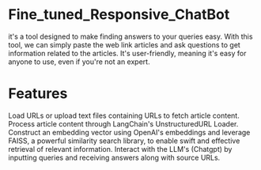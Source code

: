 # Fine_tuned_Responsive_ChatBot
it's a tool designed to make finding answers to your queries easy. With this tool, we can simply paste the web link articles and ask questions to get information related to the articles. It's user-friendly, meaning it's easy for anyone to use, even if you're not an expert.
# Features
Load URLs or upload text files containing URLs to fetch article content.
Process article content through LangChain's UnstructuredURL Loader.
Construct an embedding vector using OpenAI's embeddings and leverage FAISS, a powerful similarity search library, to enable swift and effective retrieval of relevant information.
Interact with the LLM's (Chatgpt) by inputting queries and receiving answers along with source URLs.
